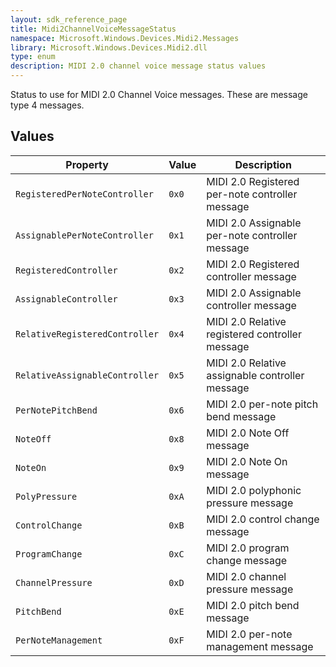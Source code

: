 ```yaml
---
layout: sdk_reference_page
title: Midi2ChannelVoiceMessageStatus
namespace: Microsoft.Windows.Devices.Midi2.Messages
library: Microsoft.Windows.Devices.Midi2.dll
type: enum
description: MIDI 2.0 channel voice message status values
---
```


Status to use for MIDI 2.0 Channel Voice messages. These are message type 4 messages.

## Values

| Property | Value | Description |
| -------- | ------- | ------ |
| `RegisteredPerNoteController` | `0x0` | MIDI 2.0 Registered per-note controller message |
| `AssignablePerNoteController` | `0x1` | MIDI 2.0 Assignable per-note controller message |
| `RegisteredController` | `0x2` | MIDI 2.0 Registered controller message |
| `AssignableController` | `0x3` | MIDI 2.0 Assignable controller message |
| `RelativeRegisteredController` | `0x4` | MIDI 2.0 Relative registered controller message |
| `RelativeAssignableController` | `0x5` | MIDI 2.0 Relative assignable controller message |
| `PerNotePitchBend` | `0x6` | MIDI 2.0 per-note pitch bend message |
| `NoteOff` | `0x8` | MIDI 2.0 Note Off message |
| `NoteOn` | `0x9` | MIDI 2.0 Note On message |
| `PolyPressure` | `0xA` | MIDI 2.0 polyphonic pressure message |
| `ControlChange` | `0xB` | MIDI 2.0 control change message |
| `ProgramChange` | `0xC` | MIDI 2.0 program change message |
| `ChannelPressure` | `0xD` | MIDI 2.0 channel pressure message |
| `PitchBend` | `0xE` | MIDI 2.0 pitch bend message |
| `PerNoteManagement` | `0xF` | MIDI 2.0 per-note management message |
